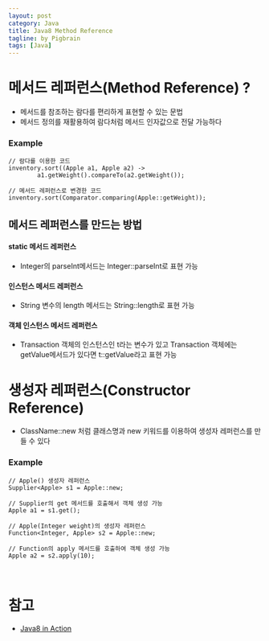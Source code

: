 ```yaml
---
layout: post
category: Java
title: Java8 Method Reference  
tagline: by Pigbrain
tags: [Java]
---
```


<!--more-->


# 메서드 레퍼런스(Method Reference) ?
* 메서드를 참조하는 람다를 편리하게 표현할 수 있는 문법  
* 메서드 정의를 재활용하여 람다처럼 메서드 인자값으로 전달 가능하다  

### Example 
	
	// 람다를 이용한 코드  
	inventory.sort((Apple a1, Apple a2) ->
			a1.getWeight().compareTo(a2.getWeight());
	
	// 메서드 레퍼런스로 변경한 코드  
	inventory.sort(Comparator.comparing(Apple::getWeight));
  
  
## 메서드 레퍼런스를 만드는 방법  
  
#### static 메서드 레퍼런스  
* Integer의 parseInt메서드는 Integer::parseInt로 표현 가능  
  
#### 인스턴스 메서드 레퍼런스  
* String 변수의 length 메서드는 String::length로 표현 가능  
  
#### 객체 인스턴스 메서드 레퍼런스  
* Transaction 객체의 인스턴스인 t라는 변수가 있고 Transaction 객체에는 getValue메서드가 있다면 t::getValue라고 표현 가능  
  
# 생성자 레퍼런스(Constructor Reference)  
* ClassName::new 처럼 클래스명과 new 키워드를 이용하여 생성자 레퍼런스를 만들 수 있다  
  
### Example  

	// Apple() 생성자 레퍼런스  
	Supplier<Apple> s1 = Apple::new; 
	
	// Supplier의 get 메서드를 호출해서 객체 생성 가능  
	Apple a1 = s1.get(); 
	
	// Apple(Integer weight)의 생성자 레퍼런스  
	Function<Integer, Apple> s2 = Apple::new;
		
	// Function의 apply 메서드를 호출하여 객체 생성 가능  
	Apple a2 = s2.apply(10);  
  
<br>  
  

# 참고   
* [Java8 in Action](http://book.naver.com/bookdb/book_detail.nhn?bid=8883567)  
